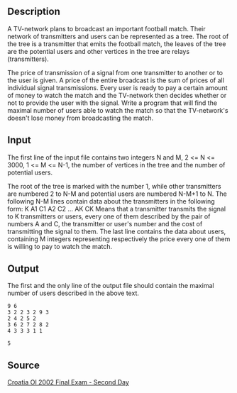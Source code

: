 <h2>Description</h2><p>A TV-network plans to broadcast an important football match. Their network of transmitters and users can be represented as a tree. The root of the tree is a transmitter that emits the football match, the leaves of the tree are the potential users and other vertices in the tree are relays (transmitters).
</p>The price of transmission of a signal from one transmitter to another or to the user is given. A price of the entire broadcast is the sum of prices of all individual signal transmissions.
Every user is ready to pay a certain amount of money to watch the match and the TV-network then decides whether or not to provide the user with the signal.
Write a program that will find the maximal number of users able to watch the match so that the TV-network's doesn't lose money from broadcasting the match.<h2>Input</h2><p>The first line of the input file contains two integers N and M, 2 &lt;= N &lt;= 3000, 1 &lt;= M &lt;= N-1, the number of vertices in the tree and the number of potential users.
</p>The root of the tree is marked with the number 1, while other transmitters are numbered 2 to N-M and potential users are numbered N-M+1 to N.
The following N-M lines contain data about the transmitters in the following form:
K A1 C1 A2 C2 ... AK CK
Means that a transmitter transmits the signal to K transmitters or users, every one of them described by the pair of numbers A and C, the transmitter or user's number and the cost of transmitting the signal to them.
The last line contains the data about users, containing M integers representing respectively the price every one of them is willing to pay to watch the match.<h2>Output</h2><p>The first and the only line of the output file should contain the maximal number of users described in the above text.</p><pre><code class="language-input1">9 6
3 2 2 3 2 9 3
2 4 2 5 2
3 6 2 7 2 8 2
4 3 3 3 1 1</code></pre><pre><code class="language-output1">5</code></pre><h2>Source</h2><a href="searchproblem?field=source&amp;key=Croatia+OI+2002+Final+Exam+-+Second+Day">Croatia OI 2002 Final Exam - Second Day</a>